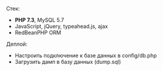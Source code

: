 Стек:
   - <b>PHP 7.3</b>, MySQL 5.7
   - JavaScript, jQuery, typeahead.js, ajax
   - RedBeanPHP ORM

Деплой:
  - Настроить подключение к базе данных в config/db.php
  - Загрузить дамп в базу данных (dump.sql)
